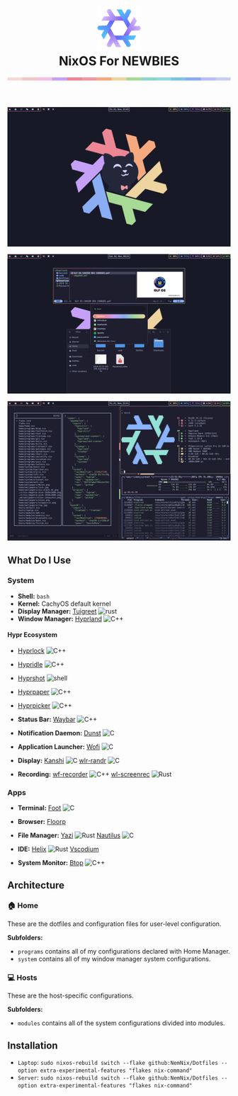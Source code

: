 <h1 align="center">
   <img src="./assets/nixos.png" width="100px" /> 
   <br>
      NixOS For NEWBIES
   <br>
      <img src="./assets/macchiato.png" width="600px" /> <br>
      <br>
   </div>
</h1>

![Home](./assets/home.png)

![File](./assets/file.png)

![Dev](./assets/dev.png)

## What Do I Use

### System
- **Shell:** ```bash```
- **Kernel:** CachyOS default kernel
- **Display Manager:** [Tuigreet](https://github.com/apognu/tuigreet) ![rust][rs]
- **Window Manager:** [Hyprland](https://github.com/hyprwm/Hyprland) ![C++][cpp]

#### Hypr Ecosystem
- [Hyprlock](https://github.com/hyprwm/hyprlock) ![C++][cpp]
- [Hypridle](https://github.com/hyprwm/hypridle) ![C++][cpp]
- [Hyprshot](https://github.com/Gustash/Hyprshot) ![shell][sh]
- [Hyprpaper](https://github.com/hyprwm/hyprpaper) ![C++][cpp]
- [Hyprpicker](https://github.com/hyprwm/hyprpicker) ![C++][cpp]

- **Status Bar:** [Waybar](https://github.com/Alexays/Waybar) ![C++][cpp]

- **Notification Daemon:** [Dunst](https://dunst-project.org/) ![C][c]

- **Application Launcher:** [Wofi](https://gitlab.com/dgirault/wofi) ![C][c]

- **Display:** [Kanshi](https://git.sr.ht/~emersion/kanshi) ![C][c] [wlr-randr](https://sr.ht/~emersion/wlr-randr/) ![C][c]

- **Recording:** [wf-recorder](https://github.com/ammen99/wf-recorder) ![C++][cpp] [wl-screenrec](https://github.com/russelltg/wl-screenrec) ![Rust][rs]

### Apps

- **Terminal:** [Foot](https://codeberg.org/dnkl/foot) ![C][c]
 
- **Browser:** [Floorp](https://github.com/Floorp-Projects/Floorp)

- **File Manager:** [Yazi](https://github.com/sxyazi/yazi) ![Rust][rs] [Nautilus](https://github.com/GNOME/nautilus) ![C][c]

- **IDE:** [Helix](https://helix-editor.com/) ![Rust][rs] [Vscodium](https://github.com/VSCodium/vscodium)

- **System Monitor:** [Btop](https://github.com/aristocratos/btop) ![C++][cpp]

## Architecture

### 🏠 Home

These are the dotfiles and configuration files for user-level configuration.

**Subfolders:**

- `programs` contains all of my configurations declared with Home Manager.
- `system` contains all of my window manager system configurations.

### 💻 Hosts

These are the host-specific configurations.

**Subfolders:**

- `modules` contains all of the system configurations divided into modules.

## Installation

- `Laptop`: ```sudo nixos-rebuild switch --flake github:NemNix/Dotfiles --option extra-experimental-features "flakes nix-command"```
- `Server`: ```sudo nixos-rebuild switch --flake github:NemNix/Dotfiles --option extra-experimental-features "flakes nix-command"```



<!-- Links -->

<!-- Languages -->
<!-- Rust -->
[rs]: https://img.shields.io/badge/-rust-orange
<!-- Nim -->
[nim]: https://img.shields.io/badge/-nim-%23ffe953
<!-- Shell/Bash -->
[sh]: https://img.shields.io/badge/-shell-green
<!-- Golang -->
[go]: https://img.shields.io/badge/-go-68D7E2
<!-- C++ -->
[cpp]: https://img.shields.io/badge/-c%2B%2B-red
<!-- C -->
[c]: https://img.shields.io/badge/-c-lightgrey
<!-- Zig -->
[z]: https://img.shields.io/badge/-zig-yellow
<!-- Vala -->
[va]: https://img.shields.io/badge/-vala-blueviolet
<!-- Dart -->
[da]: https://img.shields.io/badge/-dart-02D3B3
<!-- Python -->
[py]: https://img.shields.io/badge/-python-blue
<!-- TypeScript -->
[ts]: https://img.shields.io/badge/-TS-007BCD
